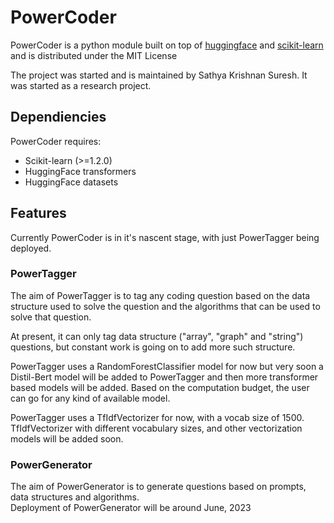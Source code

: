 # PowerCoder
PowerCoder is a python module built on top of [huggingface](https://huggingface.co/) and [scikit-learn](https://scikit-learn.org/stable/index.html) and is 
distributed under the MIT License <br>

The project was started and is maintained by Sathya Krishnan Suresh. It was started as a research project.

## Dependiencies
PowerCoder requires: 
* Scikit-learn (>=1.2.0)
* HuggingFace transformers
* HuggingFace datasets

## Features
Currently PowerCoder is in it's nascent stage, with just PowerTagger being deployed.
### PowerTagger
The aim of PowerTagger is to tag any coding question based on the data structure used to solve the question and the algorithms that can be used to solve that question.<br>

At present, it can only tag data structure ("array", "graph" and "string") questions, but constant work is going on to add more such structure. <br>

PowerTagger uses a RandomForestClassifier model for now but very soon a Distil-Bert model will be added to PowerTagger and then more transformer based models will be added.
Based on the computation budget, the user can go for any kind of available model. <br>

PowerTagger uses a TfIdfVectorizer for now, with a vocab size of 1500. TfIdfVectorizer with different vocabulary sizes, and other vectorization models will be added soon.

### PowerGenerator
The aim of PowerGenerator is to generate questions based on prompts, data structures and algorithms.<br>Deployment of PowerGenerator will be around June, 2023
